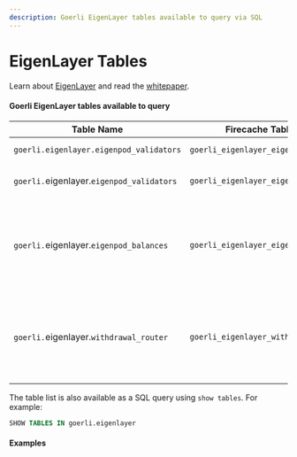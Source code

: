 ```yaml
---
description: Goerli EigenLayer tables available to query via SQL
---
```


# EigenLayer Tables

Learn about [EigenLayer](https://www.eigenlayer.xyz/) and read the [whitepaper](https://2039955362-files.gitbook.io/\~/files/v0/b/gitbook-x-prod.appspot.com/o/spaces%2FPy2Kmkwju3mPSo9jrKKt%2Fuploads%2F2dCfPgItRfQbX25KriQv%2Fwhitepaper.pdf?alt=media\&token=d4d94480-3f01-4e63-bc92-a0658ea37aab).

#### Goerli EigenLayer tables available to query

| Table Name                                | Firecache Table Name                    | Description                                                               |
| ----------------------------------------- | --------------------------------------- | ------------------------------------------------------------------------- |
| `goerli.eigenlayer.eigenpod_validators`   | `goerli_eigenlayer_eigenpods`           | All Eigenpods                                                             |
| `goerli.`eigenlayer.`eigenpod_validators` | `goerli_eigenlayer_eigenpod_validators` | All Eigenpod Validators                                                   |
| `goerli.`eigenlayer.`eigenpod_balances`   | `goerli_eigenlayer_eigenpod_balances`   | Eigenpod ETH wallet changed balances including the delta from last block  |
| `goerli.`eigenlayer.`withdrawal_router`   | `goerli_eigenlayer_withdrawal_router`   | Withdrawal Router ETH wallet balances including the delta from last block |

The table list is also available as a SQL query using `show tables`. For example:

```sql
SHOW TABLES IN goerli.eigenlayer
```

#### Examples

